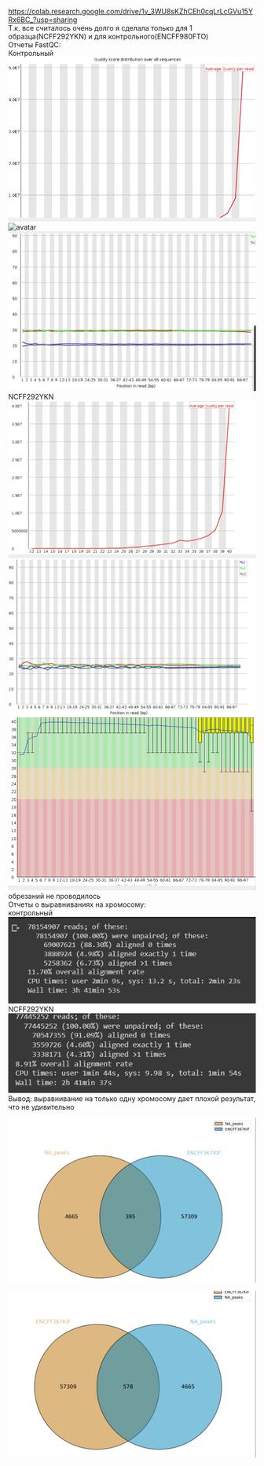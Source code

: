 https://colab.research.google.com/drive/1v_3WU8sKZhCEh0cqLrLcGVu15YRx6BC_?usp=sharing
<br>
Т.к. все считалось очень долго я сделала только для 1 образца(NCFF292YKN) и для контрольного(ENCFF980FTO)<br>
Отчеты FastQC:<br>
Контрольный<br>
![avatar](/images/Fstqc1FTO.png)
![avatar](/images/Fstqc2FTO.png)
![avatar](/images/Fstqc3FTO.png)<br>
NCFF292YKN<br>
![avatar](/images/Fstqc1.png)
![avatar](/images/Fstqc2.png)
![avatar](/images/Fstqc3.png)<br>
обрезаний не проводилось<br>
Отчеты о выравниваниях на хромосому:<br>
контрольный<br>
![avatar](/images/table2.png)<br>
NCFF292YKN<br>
![avatar](/images/table1.png)<br>
Вывод: выравнивание на только одну хромосому дает плохой результат, что не удивительно
<br>

![avatar](/images/diag1.png)<br>

![avatar](/images/diag2.png)
